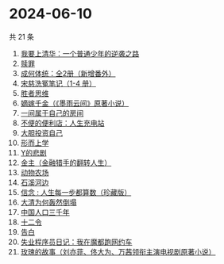 # 2024-06-10

共 21 条

<!-- BEGIN WEREAD -->
<!-- 最后更新时间 2024-06-10 04:01:03 +0800 -->
1. [我要上清华：一个普通少年的逆袭之路](https://weread.qq.com/web/bookDetail/98a32cb0813ab8e90g013b33)
1. [赎罪](https://weread.qq.com/web/bookDetail/52b32c30813ab8e37g0173ea)
1. [成何体统：全2册（新增番外）](https://weread.qq.com/web/bookDetail/e19325a0813ab6fefg010a1c)
1. [宋慈洗冤笔记（1-4 册）](https://weread.qq.com/web/bookDetail/bea326d0813ab7fcag016618)
1. [胜者思维](https://weread.qq.com/web/bookDetail/c64321307239b3b5c648b2a)
1. [嫡嫁千金（《墨雨云间》原著小说）](https://weread.qq.com/web/bookDetail/e4b325506e6660fe4bd6750)
1. [一间属于自己的房间](https://weread.qq.com/web/bookDetail/aa0327a0813ab8e07g013eb2)
1. [不便的便利店：人生充电站](https://weread.qq.com/web/bookDetail/42232750813ab8e30g019aa3)
1. [大胆投资自己](https://weread.qq.com/web/bookDetail/a6732090813ab7c0dg016294)
1. [形而上学](https://weread.qq.com/web/bookDetail/b7f325a0813ab80bbg01315e)
1. [Y的悲剧](https://weread.qq.com/web/bookDetail/3e132e20813ab8e37g0193f4)
1. [金主（金融猎手的翻转人生）](https://weread.qq.com/web/bookDetail/e1732f70813ab8e15g014f2c)
1. [动物农场](https://weread.qq.com/web/bookDetail/c7932430715b9fd8c7913fa)
1. [石溪河边](https://weread.qq.com/web/bookDetail/72532ba0813ab8ddfg010058)
1. [信念 : 人生每一步都算数（珍藏版）](https://weread.qq.com/web/bookDetail/9e1326b0813ab8736g0119ec)
1. [大清为何轰然倒塌](https://weread.qq.com/web/bookDetail/45e32a60813ab8dfag0107ed)
1. [中国人口三千年](https://weread.qq.com/web/bookDetail/8f6324f0813ab8de6g0123bd)
1. [十二令](https://weread.qq.com/web/bookDetail/1d232b80813ab8dedg012bc5)
1. [告白](https://weread.qq.com/web/bookDetail/5b63248071c3a8c45b67987)
1. [失业程序员日记：我在魔都跑网约车](https://weread.qq.com/web/bookDetail/80432950813ab8e38g013445)
1. [玫瑰的故事（刘亦菲、佟大为、万茜领衔主演电视剧原著小说）](https://weread.qq.com/web/bookDetail/37f32de072162e8c37f269b)
<!-- END WEREAD -->
